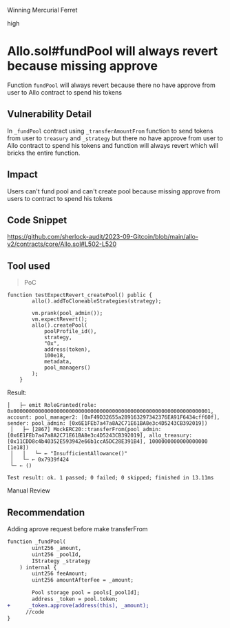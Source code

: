 Winning Mercurial Ferret

high

# Allo.sol#fundPool will always revert because missing approve
Function `fundPool` will always revert because there no have approve from user to Allo contract to spend his tokens
## Vulnerability Detail
In `_fundPool` contract using `_transferAmountFrom` function to send tokens from user to `treasury` and `_strategy` but there no have approve from user to Allo contract to spend his tokens and function will always revert which will bricks the entire function.
## Impact
Users can't fund pool and can't create pool because missing approve from users to contract to spend his tokens
## Code Snippet
https://github.com/sherlock-audit/2023-09-Gitcoin/blob/main/allo-v2/contracts/core/Allo.sol#L502-L520
## Tool used
>PoC
```solidity
function testExpectRevert_createPool() public {
        allo().addToCloneableStrategies(strategy);

        vm.prank(pool_admin());
        vm.expectRevert();
        allo().createPool(
            poolProfile_id(),
            strategy,
            "0x",
            address(token),
            100e18,
            metadata,
            pool_managers()
        );
    }
   ```
   
   Result: 
   ```solidity
   │   ├─ emit RoleGranted(role: 0x0000000000000000000000000000000000000000000000000000000000000001, account: pool_manager2: [0xF49D32655a289163297342376EA91F6434cff60f], sender: pool_admin: [0x6E1FEb7a47a8A2C71E61BA8e3c4D5243CB392019])
    │   ├─ [2867] MockERC20::transferFrom(pool_admin: [0x6E1FEb7a47a8A2C71E61BA8e3c4D5243CB392019], allo_treasury: [0x11CDD8c4b40352E593942e66b1ccA5DC28E391B4], 1000000000000000000 [1e18]) 
    │   │   └─ ← "InsufficientAllowance()"
    │   └─ ← 0x7939f424
    └─ ← ()

Test result: ok. 1 passed; 0 failed; 0 skipped; finished in 13.11ms
   ```
Manual Review

## Recommendation
Adding aprove request before make transferFrom
```diff
function _fundPool(
        uint256 _amount,
        uint256 _poolId,
        IStrategy _strategy
    ) internal {
        uint256 feeAmount;
        uint256 amountAfterFee = _amount;

        Pool storage pool = pools[_poolId];
        address _token = pool.token;
+      _token.approve(address(this), _amount);
      //code
}
```